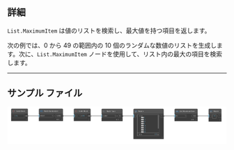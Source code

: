 ## 詳細
`List.MaximumItem` は値のリストを検索し、最大値を持つ項目を返します。

次の例では、0 から 49 の範囲内の 10 個のランダムな数値のリストを生成します。次に、`List.MaximumItem` ノードを使用して、リスト内の最大の項目を検索します。
___
## サンプル ファイル

![List.MaximumItem](./DSCore.List.MaximumItem_img.jpg)
